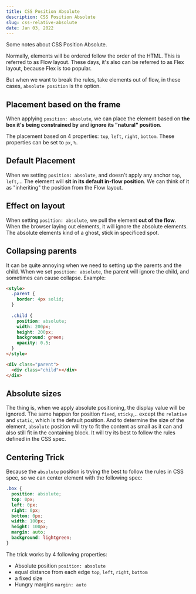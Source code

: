 ```yaml
---
title: CSS Position Absolute
description: CSS Position Absolute
slug: css-relative-absolute
date: Jan 03, 2022
---
```


Some notes about CSS Position Absolute.

Normally, elements will be ordered follow the order of the HTML. This is referred to as Flow layout.
These days, it's also can be referred to as Flex layout, because Flex is too popular.

But when we want to break the rules, take elements out of flow, in these cases, `absolute position` is the option.

## Placement based on the frame
When applying `position: absolute`, we can place the element based on **the box it's being constrained by** and **ignore its "natural" position**.

The placement based on 4 properties: `top`, `left`, `right`, `bottom`.
These properties can be set to `px`, `%`.

## Default Placement
When we setting `position: absolute`, and doesn't apply any anchor `top`, `left`,... The element will **sit in its default in-flow position**.
We can think of it as "inheriting" the position from the Flow layout.

## Effect on layout
When setting `position: absolute`, we pull the element **out of the flow**.
When the browser laying out elements, it will ignore the absolute elements. The absolute elements kind of a ghost, stick in specificed spot.

## Collapsing parents
It can be quite annoying when we need to setting up the parents and the child.
When we set `position: absolute`, the parent will ignore the child, and sometimes can cause collapse.
Example:
```html
<style>
  .parent {
    border: 4px solid;
  }
  
  .child {
    position: absolute;
    width: 200px;
    height: 200px;
    background: green;
    opacity: 0.5;
  }
</style>

<div class="parent">
  <div class="child"></div>
</div>
```

## Absolute sizes
The thing is, when we apply absolute positioning, the display value will be ignored. The same happen for position `fixed`, `sticky`,.. except the `relative` and `static`, which is the default position.
And to determine the size of the element, `absolute` position will try to fit the content as small as it can and also still fit in the containing block. It will try its best to follow the rules defined in the CSS spec.

## Centering Trick
Because the `absolute` position is trying the best to follow the rules in CSS spec, so we can center element with the following spec:
```css
.box {
  position: absolute;
  top: 0px;
  left: 0px;
  right: 0px;
  bottom: 0px;
  width: 100px;
  height: 100px;
  margin: auto;
  background: lightgreen;
}
```
The trick works by 4 following properties:
- Absolute position `position: absolute`
- equal distance from each edge `top`, `left`, `right`, `bottom`
- a fixed size
- Hungry margins `margin: auto`

